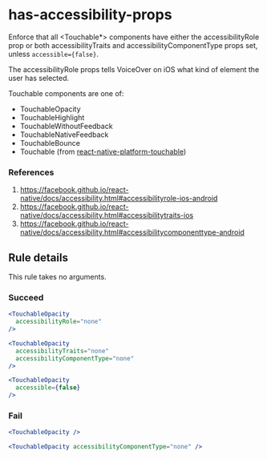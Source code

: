 # has-accessibility-props

Enforce that all <Touchable\*> components have either the accessibilityRole prop or both accessibilityTraits and accessibilityComponentType props set, unless `accessible={false}`.

The accessibilityRole props tells VoiceOver on iOS what kind of element the user has selected.

Touchable components are one of:

- TouchableOpacity
- TouchableHighlight
- TouchableWithoutFeedback
- TouchableNativeFeedback
- TouchableBounce
- Touchable (from [react-native-platform-touchable](https://github.com/react-community/react-native-platform-touchable))

### References

1.  https://facebook.github.io/react-native/docs/accessibility.html#accessibilityrole-ios-android
2.  https://facebook.github.io/react-native/docs/accessibility.html#accessibilitytraits-ios
3.  https://facebook.github.io/react-native/docs/accessibility.html#accessibilitycomponenttype-android

## Rule details

This rule takes no arguments.

### Succeed

```jsx
<TouchableOpacity
  accessibilityRole="none"
/>
```

```jsx
<TouchableOpacity
  accessibilityTraits="none"
  accessibilityComponentType="none"
/>
```

```jsx
<TouchableOpacity
  accessible={false}
/>
```

### Fail

```jsx
<TouchableOpacity />
```

```jsx
<TouchableOpacity accessibilityComponentType="none" />
```
